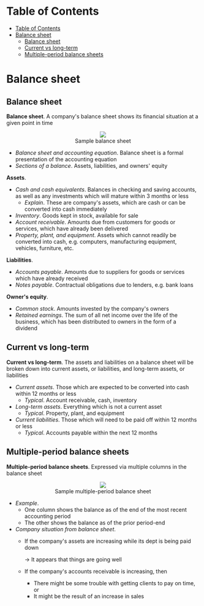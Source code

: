 <!-- TOC titleSize:1 tabSpaces:2 depthFrom:1 depthTo:6 withLinks:1 updateOnSave:1 orderedList:0 skip:0 title:1 charForUnorderedList:* -->
# Table of Contents
- [Table of Contents](#table-of-contents)
- [Balance sheet](#balance-sheet)
  - [Balance sheet](#balance-sheet-1)
  - [Current vs long-term](#current-vs-long-term)
  - [Multiple-period balance sheets](#multiple-period-balance-sheets)
<!-- /TOC -->

# Balance sheet
## Balance sheet
**Balance sheet**. A company's balance sheet shows its financial situation at a given point in time

<div style="text-align:center">
    <img src="https://i.imgur.com/vfR0gYE.png">
    <figcaption>Sample balance sheet</figcaption>
</div>

* *Balance sheet and accounting equation*. Balance sheet is a formal presentation of the accounting equation
* *Sections of a balance*. Assets, liabilities, and owners' equity

**Assets**.
* *Cash and cash equivalents*. Balances in checking and saving accounts, as well as any investments which will mature within 3 months or less
    * *Explain*. These are company's assets, which are cash or can be converted into cash immediately
* *Inventory*. Goods kept in stock, available for sale
* *Account receivable*. Amounts due from customers for goods or services, which have already been delivered
* *Property, plant, and equipment*. Assets which cannot readily be converted into cash, e.g. computers, manufacturing equipment, vehicles, furniture, etc.

**Liabilities**.
* *Accounts payable*. Amounts due to suppliers for goods or services which have already received
* *Notes payable*. Contractual obligations due to lenders, e.g. bank loans

**Owner's equity**. 
* *Common stock*. Amounts invested by the company's owners
* *Retained earnings*. The sum of all net income over the life of the business, which has been distributed to owners in the form of a dividend

## Current vs long-term
**Current vs long-term**. The assets and liabilities on a balance sheet will be broken down into current assets, or liabilities, and long-term assets, or liabilities
* *Current assets*. Those which are expected to be converted into cash within 12 months or less
    * *Typical*. Account receivable, cash, inventory
* *Long-term assets*. Everything which is not a current asset
    * *Typical*. Property, plant, and equipment
* *Current liabilities*. Those which will need to be paid off within 12 months or less
    * *Typical*. Accounts payable within the next 12 months

## Multiple-period balance sheets
**Multiple-period balance sheets**. Expressed via multiple columns in the balance sheet

<div style="text-align:center">
    <img src="https://i.imgur.com/VGPP2DF.png">
    <figcaption>Sample multiple-period balance sheet</figcaption>
</div>

* *Example*.
    * One column shows the balance as of the end of the most recent accounting period
    * The other shows the balance as of the prior period-end
* *Company situation from balance sheet*. 
    * If the company's assets are increasing while its dept is being paid down

        $\to$ It appears that things are going well
    * If the company's accounts receivable is increasing, then
        * There might be some trouble with getting clients to pay on time, or
        * It might be the result of an increase in sales
